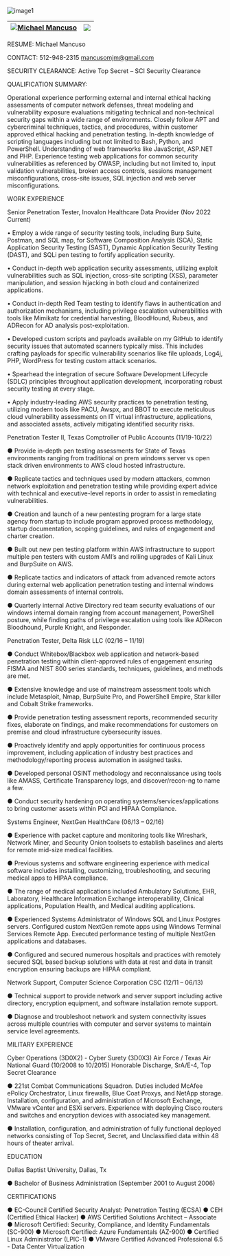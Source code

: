 


![image1](https://github.com/MichaelMancuso/MichaelMancuso/assets/8110127/63529f89-aad7-4104-82a5-4c87d8bcb346)


| <a href="https://github.com/MichaelMancuso"><img align="center" src="https://github-readme-stats.vercel.app/api?username=MichaelMancuso&show_icons=true&include_all_commits=true&theme=buefy&hide_border=true" alt="Michael Mancuso" /></a> | <a href="https://github.com/az7rb"><img align="center" src="https://github-readme-stats.vercel.app/api/top-langs/?username=MichaelMancuso&layout=compact&theme=buefy&hide_border=true" /></a> |
| ------------- | ------------- |



RESUME: Michael Mancuso  


CONTACT: 512-948-2315  mancusomjm@gmail.com


SECURITY CLEARANCE: Active Top Secret – SCI Security Clearance


QUALIFICATION SUMMARY:


Operational experience performing external and internal ethical hacking assessments of computer
network defenses, threat modeling and vulnerability exposure evaluations mitigating technical
and non-technical security gaps within a wide range of environments. Closely follow APT and
cybercriminal techniques, tactics, and procedures, within customer approved ethical hacking and
penetration testing. In-depth knowledge of scripting languages including but not limited to Bash,
Python, and PowerShell. Understanding of web frameworks like JavaScript, ASP.NET and PHP.
Experience testing web applications for common security vulnerabilities as referenced by OWASP,
including but not limited to, input validation vulnerabilities, broken access controls, sessions
management misconfigurations, cross-site issues, SQL injection and web server misconfigurations.



WORK EXPERIENCE 


Senior Penetration Tester, Inovalon Healthcare Data Provider                  (Nov 2022 Current)


• Employ a wide range of security testing tools, including Burp Suite, Postman, and SQL map,
for Software Composition Analysis (SCA), Static Application Security Testing (SAST), Dynamic
Application Security Testing (DAST), and SQLi pen testing to fortify application security.


• Conduct in-depth web application security assessments, utilizing exploit vulnerabilities such
as SQL injection, cross-site scripting (XSS), parameter manipulation, and session hijacking in
both cloud and containerized applications.


• Conduct in-depth Red Team testing to identify flaws in authentication and authorization
mechanisms, including privilege escalation vulnerabilities with tools like Mimikatz for
credential harvesting, BloodHound, Rubeus, and ADRecon for AD analysis post-exploitation.


• Developed custom scripts and payloads available on my GitHub to identify security issues that
automated scanners typically miss. This includes crafting payloads for specific vulnerability
scenarios like file uploads, Log4j, PHP, WordPress for testing custom attack scenarios.


• Spearhead the integration of secure Software Development Lifecycle (SDLC) principles
throughout application development, incorporating robust security testing at every stage.


• Apply industry-leading AWS security practices to penetration testing, utilizing modern tools
like PACU, Awspx, and BBOT to execute meticulous cloud vulnerability assessments on IT
virtual infrastructure, applications, and associated assets, actively mitigating identified
security risks.



Penetration Tester II, Texas Comptroller of Public Accounts                       (11/19-10/22)



● Provide in-depth pen testing assessments for State of Texas environments ranging from
traditional on prem windows server vs open stack driven environments to AWS cloud hosted infrastructure.


● Replicate tactics and techniques used by modern attackers, common network exploitation and
penetration testing while providing expert advice with technical and executive-level reports in
order to assist in remediating vulnerabilities.


● Creation and launch of a new pentesting program for a large state agency from startup to
include program approved process methodology, startup documentation, scoping guidelines,
and rules of engagement and charter creation.


● Built out new pen testing platform within AWS infrastructure to support multiple pen testers
with custom AMI’s and rolling upgrades of Kali Linux and BurpSuite on AWS.


● Replicate tactics and indicators of attack from advanced remote actors during external web
application penetration testing and internal windows domain assessments of internal controls.


● Quarterly internal Active Directory red team security evaluations of our windows internal
domain ranging from account management, PowerShell posture, while finding paths of
privilege escalation using tools like ADRecon Bloodhound, Purple Knight, and Responder.




Penetration Tester, Delta Risk LLC (02/16 – 11/19)



● Conduct Whitebox/Blackbox web application and network-based penetration testing within
client-approved rules of engagement ensuring FISMA and NIST 800 series standards,
techniques, guidelines, and methods are met.


● Extensive knowledge and use of mainstream assessment tools which include Metasploit,
Nmap, BurpSuite Pro, and PowerShell Empire, Star killer and Cobalt Strike frameworks.


● Provide penetration testing assessment reports, recommended security fixes, elaborate on
findings, and make recommendations for customers on premise and cloud infrastructure
cybersecurity issues.


● Proactively identify and apply opportunities for continuous process improvement, including
application of industry best practices and methodology/reporting process automation in
assigned tasks.


● Developed personal OSINT methodology and reconnaissance using tools like AMASS,
Certificate Transparency logs, and discover/recon-ng to name a few.


● Conduct security hardening on operating systems/services/applications to bring customer
assets within PCI and HIPAA Compliance.




Systems Engineer, NextGen HealthCare                         (06/13 – 02/16)



● Experience with packet capture and monitoring tools like Wireshark, Network Miner, and
Security Onion toolsets to establish baselines and alerts for remote mid-size medical facilities.


● Previous systems and software engineering experience with medical software includes
installing, customizing, troubleshooting, and securing medical apps to HIPAA compliance.


● The range of medical applications included Ambulatory Solutions, EHR, Laboratory, Healthcare
Information Exchange interoperability, Clinical applications, Population Health, and Medical auditing applications.


● Experienced Systems Administrator of Windows SQL and Linux Postgres servers. Configured
custom NextGen remote apps using Windows Terminal Services Remote App. Executed
performance testing of multiple NextGen applications and databases.


● Configured and secured numerous hospitals and practices with remotely secured SQL based
backup solutions with data at rest and data in transit encryption ensuring backups are HIPAA
compliant.




Network Support, Computer Science Corporation CSC                      (12/11 – 06/13)

● Technical support to provide network and server support including active directory,
encryption equipment, and software installation remote support.

● Diagnose and troubleshoot network and system connectivity issues across multiple countries
with computer and server systems to maintain service level agreements.



MILITARY EXPERIENCE


Cyber Operations (3D0X2) - Cyber Surety (3D0X3) Air Force / Texas Air National Guard  (10/2008 to 10/2015)
Honorable Discharge, SrA/E-4, Top Secret Clearance

● 221st Combat Communications Squadron. Duties included McAfee ePolicy
Orchestrator, Linux firewalls, Blue Coat Proxys, and NetApp storage. Installation, configuration,
and administration of Microsoft Exchange, VMware vCenter and ESXi servers. Experience with
deploying Cisco routers and switches and encryption devices with associated key management.


● Installation, configuration, and administration of fully functional deployed networks consisting
of Top Secret, Secret, and Unclassified data within 48 hours of theater arrival.



EDUCATION  

Dallas Baptist University, Dallas, Tx


● Bachelor of Business Administration (September 2001 to August 2006)


CERTIFICATIONS


● EC-Council Certified Security Analyst: Penetration Testing (ECSA)
● CEH (Certified Ethical Hacker)
● AWS Certified Solutions Architect – Associate
● Microsoft Certified: Security, Compliance, and Identity Fundamentals (SC-900)
● Microsoft Certified: Azure Fundamentals (AZ-900)
● Certified Linux Administrator (LPIC-1)
● VMware Certified Advanced Professional 6.5 - Data Center Virtualization

